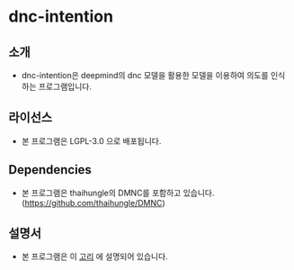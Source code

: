 # dnc-intention

## 소개
* dnc-intention은 deepmind의 dnc 모델을 활용한 모델을 이용하여 의도를 인식하는 프로그램입니다.

## 라이선스
* 본 프로그램은 LGPL-3.0 으로 배포됩니다. 

## Dependencies 
* 본 프로그램은 thaihungle의 DMNC를 포함하고 있습니다. (https://github.com/thaihungle/DMNC)

## 설명서
* 본 프로그램은 이 [고리](https://sungdaebaek.github.io/dnc-intention/html/index.html "고리") 에 설명되어 있습니다.
